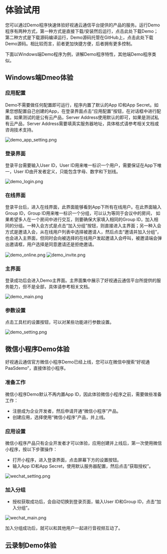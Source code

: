 # 体验试用

您可以通过Demo程序快速体验好视通云通信平台提供的产品的服务。运行Demo程序有两种方式，第一种方式是直接下载/安装然后运行，点击此处下载Demo； 第二种方式是下载源码编译运行，Demo源码托管在GitHub上，点击此处下载Demo源码。相比较而言，前者更加快捷方便，后者拥有更多控制。

下面以Windows端Demo程序为例，讲解Demo程序特性，其他端Demo程序类似。

## Windows端Dmeo体验

### 应用配置
Demo不需要做任何配置即可运行，程序内置了默认的App ID和App Secret。如果您想配置自己创建的App，在登录界面点击“应用配置”按钮，在对话框中进行配置。如果测试的是公有云产品，Server Address使用默认的即可，如果是测试私有云产品，Server Address需要填真实服务器地址，具体格式请参考相关文档或咨询技术支持。

<img alt="demo_app_setting.png" src="https://raw.githubusercontent.com/paas-hst/Documentation/master/cn/images/platform/demo_app_setting.png" align="center" />

### 登录界面
登录平台需要输入User ID，User ID用来唯一标识一个用户，需要保证在App下唯一，User ID由开发者定义，只能包含字母、数字和下划线。

<img alt="demo_login.png" src="https://raw.githubusercontent.com/paas-hst/Documentation/master/cn/images/platform/demo_login.png" align="center" />

### 在线界面
登录平台后，进入在线界面，此界面能够看到App下所有在线用户。在此界面输入Group ID，Group ID用来唯一标识一个分组，可以认为等同于会议中的房间， 如果希望多人在一个房间中进行交互，则要确保大家填入相同的Group ID，加入相同的分组。一种入会方式是点击“加入分组”按钮，则直接进入主界面；另一种入会方式是邀请入会，从在线用户列表中选择被邀请人，然后点击“邀请并加入分组”，也会进入主界面，但同时会向被选择的在线用户发起邀请入会呼叫，被邀请端会弹出邀请框，用户选择是同意邀请还是拒绝邀请。

<img alt="demo_online.png" src="https://raw.githubusercontent.com/paas-hst/Documentation/master/cn/images/platform/demo_online.png" align="center" />
<img alt="demo_invite.png" src="https://raw.githubusercontent.com/paas-hst/Documentation/master/cn/images/platform/demo_invite.png" align="center" />

### 主界面
登录成功后会进入Demo主界面。主界面集中展示了好视通云通信平台所提供的服务能力，但不是全部，具体请参考相关文档。

<img alt="demo_main.png" src="https://raw.githubusercontent.com/paas-hst/Documentation/master/cn/images/platform/demo_main.png" align="center" />

### 参数设置
点击工具栏的设置按钮，可以对某些功能进行参数设置。

<img alt="demo_setting.png" src="https://raw.githubusercontent.com/paas-hst/Documentation/master/cn/images/platform/demo_setting.png" align="center" />


## 微信小程序Demo体验
好视通云通信官方微信小程序Demo已经上线，您可以在微信中搜索“好视通PaaSdemo”，直接体验小程序。

### 准备工作

微信小程序Demo默认不再内置App ID，因此体验微信小程序之前，需要做些准备工作：

- 注册成为企业开发者，然后申请开通“微信小程序”产品。
- 创建应用，选择使用“微信小程序”产品，并上线。

### 应用设置

微信小程序产品只有企业开发者才可以体验，应用创建并上线后，第一次使用微信小程序，按以下步骤操作：

- 打开小程序，进入登录界面，点击屏幕下方的设置按钮。
- 输入App ID和App Secret，使用默认服务器配置，然后点击“获取授权”。

<img alt="wechat_setting.png" src="https://raw.githubusercontent.com/paas-hst/Documentation/master/cn/images/platform/wechat_setting.png" align="center" />

### 加入分组

- 授权获取成功后，会自动切换到登录页面，输入User ID和Group ID，点击“加入分组”。

<img alt="wechat_main.png" src="https://raw.githubusercontent.com/paas-hst/Documentation/master/cn/images/platform/wechat_main.png" align="center" />

加入分组成功后，就可以和其他用户一起进行音视频互动了。


## 云录制Demo体验